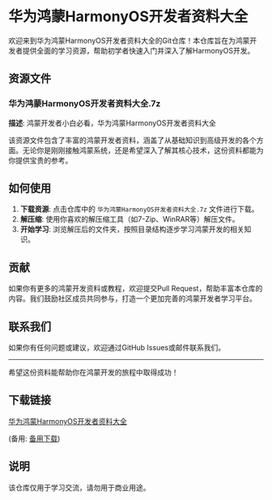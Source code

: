 # 华为鸿蒙HarmonyOS开发者资料大全

欢迎来到华为鸿蒙HarmonyOS开发者资料大全的Git仓库！本仓库旨在为鸿蒙开发者提供全面的学习资源，帮助初学者快速入门并深入了解HarmonyOS开发。

## 资源文件

### 华为鸿蒙HarmonyOS开发者资料大全.7z

**描述**: 鸿蒙开发者小白必看，华为鸿蒙HarmonyOS开发者资料大全

该资源文件包含了丰富的鸿蒙开发者资料，涵盖了从基础知识到高级开发的各个方面。无论你是刚刚接触鸿蒙系统，还是希望深入了解其核心技术，这份资料都能为你提供宝贵的参考。

## 如何使用

1. **下载资源**: 点击仓库中的 `华为鸿蒙HarmonyOS开发者资料大全.7z` 文件进行下载。
2. **解压缩**: 使用你喜欢的解压缩工具（如7-Zip、WinRAR等）解压文件。
3. **开始学习**: 浏览解压后的文件夹，按照目录结构逐步学习鸿蒙开发的相关知识。

## 贡献

如果你有更多的鸿蒙开发资料或教程，欢迎提交Pull Request，帮助丰富本仓库的内容。我们鼓励社区成员共同参与，打造一个更加完善的鸿蒙开发者学习平台。

## 联系我们

如果你有任何问题或建议，欢迎通过GitHub Issues或邮件联系我们。

---

希望这份资料能帮助你在鸿蒙开发的旅程中取得成功！

## 下载链接
[华为鸿蒙HarmonyOS开发者资料大全](https://pan.quark.cn/s/a8e46ead7268) 

(备用: [备用下载](https://pan.baidu.com/s/10Kv9F2o2phA6FtaPIu-pfg?pwd=1234))

## 说明

该仓库仅用于学习交流，请勿用于商业用途。
